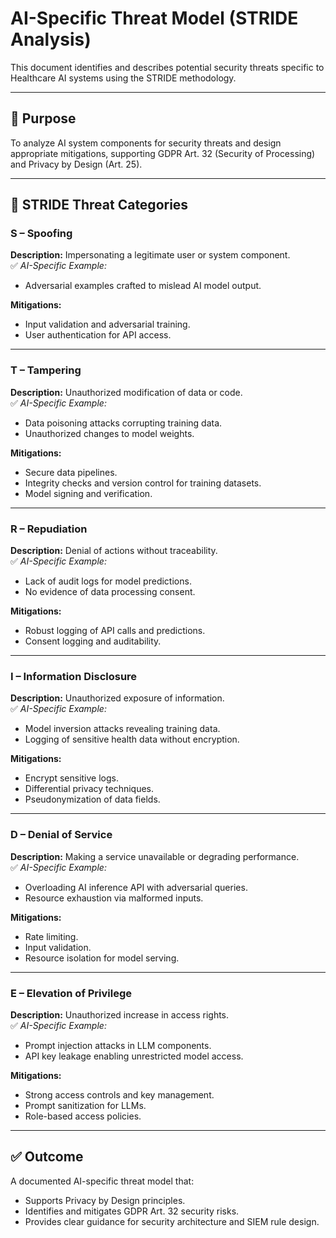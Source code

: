 # AI-Specific Threat Model (STRIDE Analysis)

This document identifies and describes potential security threats specific to Healthcare AI systems using the STRIDE methodology.

---

## 🎯 Purpose
To analyze AI system components for security threats and design appropriate mitigations, supporting GDPR Art. 32 (Security of Processing) and Privacy by Design (Art. 25).

---

## 📌 STRIDE Threat Categories

### S – Spoofing
**Description:** Impersonating a legitimate user or system component.  
✅ *AI-Specific Example:*  
- Adversarial examples crafted to mislead AI model output.

**Mitigations:**  
- Input validation and adversarial training.  
- User authentication for API access.

---

### T – Tampering
**Description:** Unauthorized modification of data or code.  
✅ *AI-Specific Example:*  
- Data poisoning attacks corrupting training data.  
- Unauthorized changes to model weights.

**Mitigations:**  
- Secure data pipelines.  
- Integrity checks and version control for training datasets.  
- Model signing and verification.

---

### R – Repudiation
**Description:** Denial of actions without traceability.  
✅ *AI-Specific Example:*  
- Lack of audit logs for model predictions.  
- No evidence of data processing consent.

**Mitigations:**  
- Robust logging of API calls and predictions.  
- Consent logging and auditability.

---

### I – Information Disclosure
**Description:** Unauthorized exposure of information.  
✅ *AI-Specific Example:*  
- Model inversion attacks revealing training data.  
- Logging of sensitive health data without encryption.

**Mitigations:**  
- Encrypt sensitive logs.  
- Differential privacy techniques.  
- Pseudonymization of data fields.

---

### D – Denial of Service
**Description:** Making a service unavailable or degrading performance.  
✅ *AI-Specific Example:*  
- Overloading AI inference API with adversarial queries.  
- Resource exhaustion via malformed inputs.

**Mitigations:**  
- Rate limiting.  
- Input validation.  
- Resource isolation for model serving.

---

### E – Elevation of Privilege
**Description:** Unauthorized increase in access rights.  
✅ *AI-Specific Example:*  
- Prompt injection attacks in LLM components.  
- API key leakage enabling unrestricted model access.

**Mitigations:**  
- Strong access controls and key management.  
- Prompt sanitization for LLMs.  
- Role-based access policies.

---

## ✅ Outcome
A documented AI-specific threat model that:
- Supports Privacy by Design principles.
- Identifies and mitigates GDPR Art. 32 security risks.
- Provides clear guidance for security architecture and SIEM rule design.


